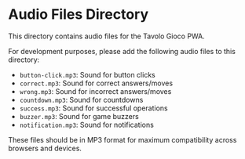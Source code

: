 
# Audio Files Directory

This directory contains audio files for the Tavolo Gioco PWA.

For development purposes, please add the following audio files to this directory:

- `button-click.mp3`: Sound for button clicks
- `correct.mp3`: Sound for correct answers/moves
- `wrong.mp3`: Sound for incorrect answers/moves
- `countdown.mp3`: Sound for countdowns
- `success.mp3`: Sound for successful operations
- `buzzer.mp3`: Sound for game buzzers
- `notification.mp3`: Sound for notifications

These files should be in MP3 format for maximum compatibility across browsers and devices.
